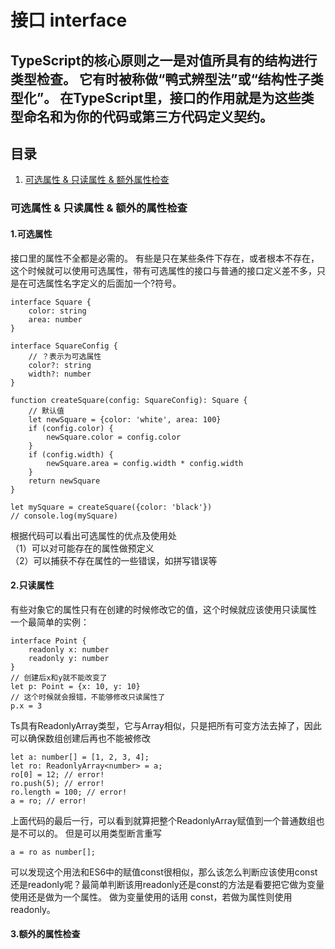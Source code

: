 # 接口 interface

## TypeScript的核心原则之一是对值所具有的结构进行类型检查。 它有时被称做“鸭式辨型法”或“结构性子类型化”。 在TypeScript里，接口的作用就是为这些类型命名和为你的代码或第三方代码定义契约。

## 目录
1. [可选属性 & 只读属性 & 额外属性检查](https://github.com/Will0319/study/blob/master/TypeScript/接口.md#可选属性--只读属性--额外的属性检查) 

### 可选属性 & 只读属性 & 额外的属性检查
#### 1.可选属性  
接口里的属性不全都是必需的。 有些是只在某些条件下存在，或者根本不存在，这个时候就可以使用可选属性，带有可选属性的接口与普通的接口定义差不多，只是在可选属性名字定义的后面加一个?符号。
```
interface Square {
    color: string
    area: number
}

interface SquareConfig {
    // ？表示为可选属性
    color?: string
    width?: number
}

function createSquare(config: SquareConfig): Square {
    // 默认值
    let newSquare = {color: 'white', area: 100}
    if (config.color) {
        newSquare.color = config.color
    }
    if (config.width) {
        newSquare.area = config.width * config.width
    }
    return newSquare
}

let mySquare = createSquare({color: 'black'})
// console.log(mySquare)
```
根据代码可以看出可选属性的优点及使用处  
（1）可以对可能存在的属性做预定义  
（2）可以捕获不存在属性的一些错误，如拼写错误等  

#### 2.只读属性 
有些对象它的属性只有在创建的时候修改它的值，这个时候就应该使用只读属性  
一个最简单的实例：  
```
interface Point {
    readonly x: number
    readonly y: number
}
// 创建后x和y就不能改变了
let p: Point = {x: 10, y: 10}
// 这个时候就会报错，不能够修改只读属性了
p.x = 3
```
Ts具有ReadonlyArray类型，它与Array相似，只是把所有可变方法去掉了，因此可以确保数组创建后再也不能被修改
```
let a: number[] = [1, 2, 3, 4];
let ro: ReadonlyArray<number> = a;
ro[0] = 12; // error!
ro.push(5); // error!
ro.length = 100; // error!
a = ro; // error!
```
上面代码的最后一行，可以看到就算把整个ReadonlyArray赋值到一个普通数组也是不可以的。 但是可以用类型断言重写
```
a = ro as number[];
```
可以发现这个用法和ES6中的赋值const很相似，那么该怎么判断应该使用const还是readonly呢？最简单判断该用readonly还是const的方法是看要把它做为变量使用还是做为一个属性。 做为变量使用的话用 const，若做为属性则使用readonly。

#### 3.额外的属性检查
